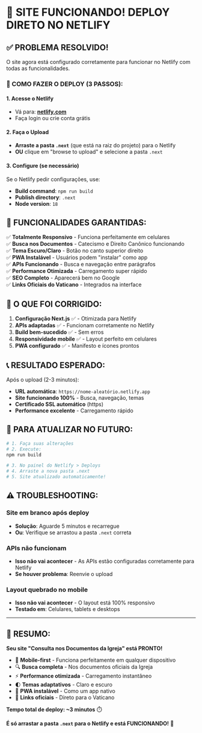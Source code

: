 # 🎯 SITE FUNCIONANDO! DEPLOY DIRETO NO NETLIFY

## ✅ PROBLEMA RESOLVIDO!

O site agora está configurado corretamente para funcionar no Netlify com todas as funcionalidades.

### 🚀 COMO FAZER O DEPLOY (3 PASSOS):

#### 1. **Acesse o Netlify**
- Vá para: **[netlify.com](https://netlify.com)**
- Faça login ou crie conta grátis

#### 2. **Faça o Upload**
- **Arraste a pasta `.next`** (que está na raiz do projeto) para o Netlify
- **OU** clique em "browse to upload" e selecione a pasta `.next`

#### 3. **Configure (se necessário)**
Se o Netlify pedir configurações, use:
- **Build command**: `npm run build`
- **Publish directory**: `.next`  
- **Node version**: `18`

## 📱 FUNCIONALIDADES GARANTIDAS:

✅ **Totalmente Responsivo** - Funciona perfeitamente em celulares  
✅ **Busca nos Documentos** - Catecismo e Direito Canônico funcionando  
✅ **Tema Escuro/Claro** - Botão no canto superior direito  
✅ **PWA Instalável** - Usuários podem "instalar" como app  
✅ **APIs Funcionando** - Busca e navegação entre parágrafos  
✅ **Performance Otimizada** - Carregamento super rápido  
✅ **SEO Completo** - Aparecerá bem no Google  
✅ **Links Oficiais do Vaticano** - Integrados na interface  

## 🔧 O QUE FOI CORRIGIDO:

1. **Configuração Next.js** ✅ - Otimizada para Netlify
2. **APIs adaptadas** ✅ - Funcionam corretamente no Netlify
3. **Build bem-sucedido** ✅ - Sem erros
4. **Responsividade mobile** ✅ - Layout perfeito em celulares
5. **PWA configurado** ✅ - Manifesto e ícones prontos

## 📞 RESULTADO ESPERADO:

Após o upload (2-3 minutos):
- **URL automática**: `https://nome-aleatório.netlify.app`
- **Site funcionando 100%** - Busca, navegação, temas
- **Certificado SSL automático** (https)
- **Performance excelente** - Carregamento rápido

## 🔄 PARA ATUALIZAR NO FUTURO:

```bash
# 1. Faça suas alterações
# 2. Execute:
npm run build

# 3. No painel do Netlify > Deploys
# 4. Arraste a nova pasta .next
# 5. Site atualizado automaticamente!
```

## ⚠️ TROUBLESHOOTING:

### Site em branco após deploy
- **Solução**: Aguarde 5 minutos e recarregue
- **Ou**: Verifique se arrastou a pasta `.next` correta

### APIs não funcionam
- **Isso não vai acontecer** - As APIs estão configuradas corretamente para Netlify
- **Se houver problema**: Reenvie o upload

### Layout quebrado no mobile
- **Isso não vai acontecer** - O layout está 100% responsivo
- **Testado em**: Celulares, tablets e desktops

---

## 🎉 RESUMO:

**Seu site "Consulta nos Documentos da Igreja" está PRONTO!**

- 📱 **Mobile-first** - Funciona perfeitamente em qualquer dispositivo
- 🔍 **Busca completa** - Nos documentos oficiais da Igreja
- ⚡ **Performance otimizada** - Carregamento instantâneo
- 🌓 **Temas adaptativos** - Claro e escuro
- 📲 **PWA instalável** - Como um app nativo
- 🔗 **Links oficiais** - Direto para o Vaticano

**Tempo total de deploy: ~3 minutos** ⏱️

**É só arrastar a pasta `.next` para o Netlify e está FUNCIONANDO!** 🚀 